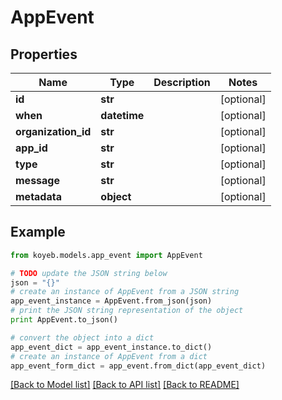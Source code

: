 # AppEvent


## Properties
Name | Type | Description | Notes
------------ | ------------- | ------------- | -------------
**id** | **str** |  | [optional] 
**when** | **datetime** |  | [optional] 
**organization_id** | **str** |  | [optional] 
**app_id** | **str** |  | [optional] 
**type** | **str** |  | [optional] 
**message** | **str** |  | [optional] 
**metadata** | **object** |  | [optional] 

## Example

```python
from koyeb.models.app_event import AppEvent

# TODO update the JSON string below
json = "{}"
# create an instance of AppEvent from a JSON string
app_event_instance = AppEvent.from_json(json)
# print the JSON string representation of the object
print AppEvent.to_json()

# convert the object into a dict
app_event_dict = app_event_instance.to_dict()
# create an instance of AppEvent from a dict
app_event_form_dict = app_event.from_dict(app_event_dict)
```
[[Back to Model list]](../README.md#documentation-for-models) [[Back to API list]](../README.md#documentation-for-api-endpoints) [[Back to README]](../README.md)


